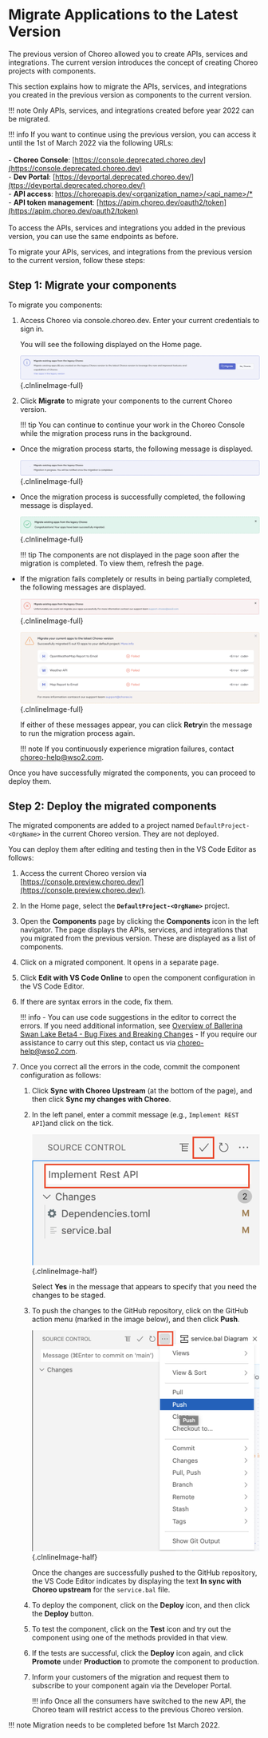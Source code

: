 # Migrate Applications to the Latest Version

The previous version of Choreo allowed you to create APIs, services and integrations. The current version introduces the concept of creating Choreo projects with components.

This section explains how to migrate the APIs, services, and integrations you created in the previous version as components to the current version.

!!! note
    Only APIs, services, and integrations created before year 2022 can be migrated.

!!! info
    If you want to continue using the previous version, you can access it until the 1st of March 2022 via the following URLs:<br/><br/> - **Choreo Console**: [https://console.deprecated.choreo.dev](https://console.deprecated.choreo.dev)<br/> - **Dev Portal**: [https://devportal.deprecated.choreo.dev/](ttps://devportal.deprecated.choreo.dev/)<br/> - **API access**: [https://choreoapis.dev/<organization_name>/<api_name>/*](https://choreoapis.dev/<organization_name>/<api_name>/*)<br/> - **API token management**: [https://apim.choreo.dev/oauth2/token](https://apim.choreo.dev/oauth2/token)<br/><br/>To access the APIs, services and integrations you added in the previous version, you can use the same endpoints as before.

To migrate your APIs, services, and integrations from the previous version to the current version, follow these steps:

## Step 1: Migrate your components

To migrate you components:

1. Access Choreo via console.choreo.dev. Enter your current credentials to sign in.

    You will see the following displayed on the Home page.

    ![Migrate message](../assets/img/migration/migrate-prompt.png){.cInlineImage-full}

2. Click **Migrate** to migrate your components to the current Choreo version.

    !!! tip
        You can continue to continue your work in the Choreo Console while the migration process runs in the background.

- Once the migration process starts, the following message is displayed.

    ![Migration in progress](../assets/img/migration/migration-in-progress.png){.cInlineImage-full}

- Once the migration process is successfully completed, the following message is displayed.

    ![Migration successfully completed](../assets/img/migration/migration-successfully-completed.png){.cInlineImage-full}

    !!! tip
        The components are not displayed in the page soon after the migration is completed. To view them, refresh the page.

- If the migration fails completely or results in being partially completed, the following messages are displayed.

    ![Migration failed](../assets/img/migration/migration-failed.png){.cInlineImage-full}

    ![Migration partially completed](../assets/img/migration/migration-partially-completed.png){.cInlineImage-full}

    If either of these messages appear, you can click **Retry**in the message to run the migration process again.

    !!! note
        If you continuously experience migration failures, contact choreo-help@wso2.com.

Once you have successfully migrated the components, you can proceed to deploy them.


## Step 2: Deploy the migrated components

The migrated components are added to a project named `DefaultProject-<OrgName>` in the current Choreo version. They are not deployed.

You can deploy them after editing and testing then in the VS Code Editor as follows:

1. Access the current Choreo version via [https://console.preview.choreo.dev/](https://console.preview.choreo.dev/).

2. In the Home page, select the **`DefaultProject-<OrgName>`** project.

3. Open the **Components** page by clicking the **Components** icon in the left navigator. The page displays the APIs, services, and integrations that you migrated from the previous version. These are displayed as a list of components.

4. Click on a migrated component. It opens in a separate page.

5. Click **Edit with VS Code Online** to open the component configuration in the VS Code Editor.

6. If there are syntax errors in the code, fix them.

    !!! info
        - You can use code suggestions in the editor to correct the errors. If you need additional information, see [Overview of Ballerina Swan Lake Beta4 - Bug Fixes and Breaking Changes](https://github.com/ballerina-platform/ballerina-release/blob/1d3e4514a356e472c1d021dcba531a517fde8967/release-notes/swan-lake-beta4-release-note.md#bug-fixes-and-breaking-changes)
        - If you require our assistance to carry out this step, contact us via choreo-help@wso2.com.

6. Once you correct all the errors in the code, commit the component configuration as follows:

    1. Click **Sync with Choreo Upstream** (at the bottom of the page), and then click **Sync my changes with Choreo**.

    2. In the left panel, enter a commit message (e.g., `Implement REST API`)and click on the tick.

        ![Commit message](../assets/img/tutorials/rest-api/commit-message.png){.cInlineImage-half}

       Select **Yes** in the message that appears to specify that you need the changes to be staged.

    3. To push the changes to the GitHub repository, click on the GitHub action menu (marked in the image below), and then click **Push**.

        ![Push changes](../assets/img/tutorials/rest-api/git-action-menu.png){.cInlineImage-half}

       Once the changes are successfully pushed to the GitHub repository, the VS Code Editor indicates by displaying the text **In sync with Choreo upstream** for the `service.bal` file.

    4. To deploy the component, click on the **Deploy** icon, and then click the **Deploy** button.

    5. To test the component, click on the **Test** icon and try out the component using one of the methods provided in that view.

    6. If the tests are successful, click the  **Deploy** icon again, and click **Promote** under **Production** to promote the component to production.

    7. Inform your customers of the migration and request them to subscribe to your component again via the Developer Portal.

        !!! info
            Once all the consumers have switched to the new API, the Choreo team will restrict access to the previous Choreo version.

!!! note
    Migration needs to be completed before 1st March 2022.
